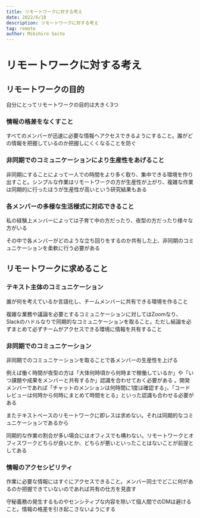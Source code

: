 ```yaml
---
title: リモートワークに対する考え
date: 2022/6/18
description: リモートワークに対する考え
tag: remote
author: Mikihiro Saito
---
```


# リモートワークに対する考え

## リモートワークの目的

自分にとってリモートワークの目的は大きく3つ

### 情報の格差をなくすこと

すべてのメンバーが迅速に必要な情報へアクセスできるようにすること。誰がどの情報を把握しているのか把握しにくくなることを防ぐ

### 非同期でのコミュニケーションにより生産性をあげること

非同期にすることによって一人での時間をより多く取り、集中できる環境を作り出すこと。シンプルな作業はリモートワークの方が生産性が上がり、複雑な作業は同期的に行ったほうが生産性が高いという研究結果もある

### 各メンバーの多様な生活様式に対応できること

私の経験上メンバーによっては子育て中の方だったり、夜型の方だったり様々な方がいる

その中で各メンバーがどのような立ち回りをするのか共有した上、非同期のコミュニケーションを柔軟に行う必要がある

## リモートワークに求めること

### テキスト主体のコミュニケーション

誰が何を考えているか言語化し、チームメンバーに共有できる環境を作ること

複雑な業務や議論を必要とするコミュニケーションに対してはZoomなり、Slackのハドルなりで同期的なコミュニケーションを取ること。ただし結論を必ずまとめて必ずチームがアクセスできる環境に情報を共有すること

### 非同期でのコミュニケーション

非同期でのコミュニケーションを取ることで各メンバーの生産性を上げる

例えば働く時間が夜型の方は「大体何時頃から何時まで稼働しているか」や「いつ課題や成果をメンバーと共有するか」認識を合わせておく必要がある 。開発メンバーであれば「チャットのメンションは何時間に1度は確認する」、「コードレビューは何時から何時にまとめて時間をとる」といった認識も合わせる必要がある

またテキストベースのリモートワークに即レスは求めない。それは同期的なコミュニケーションであるから

同期的な作業の割合が多い場合にはオフィスでも構わない。リモートワークとオフィスワークどちらが良いとか、どちらが悪いといったことはないことが前提としてある

### 情報のアクセシビリティ

作業に必要な情報にはすぐにアクセスできること。メンバー同士でどこに何があるのか把握できていないのであれば共有の仕方を見直す

守秘義務の発生するものやセンシティブな内容を除いて個人間でのDMは避けること。情報の格差を引き起こさないようにする

